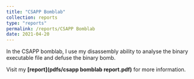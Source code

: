 ```yaml
---
title: "CSAPP Bomblab"
collection: reports
type: "reports"
permalink: /reports/CSAPP Bomblab
date: 2021-04-20
---
```


In the CSAPP bomblab, I use my disassembly ability to analyse the binary executable file and defuse the binary bomb.

Visit my **[report](pdfs/csapp bomblab report.pdf)** for more information.